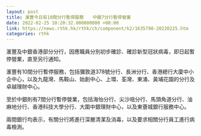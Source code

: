 ```yaml
---
layout: post
title: 滙豐今日有10間分行暫停服務　　中銀7分行暫停營業
date: 2022-02-25 10:20:32.000000000 +08:00
link: https://news.rthk.hk/rthk/ch/component/k2/1635790-20220225.htm
categories: rthk
---
```


滙豐及中銀香港部分分行，因應職員分別初步確診、確診新型冠狀病毒，即日起暫停營業，直至另行通知。

滙豐有10間分行暫停服務，包括彌敦道378號分行、長洲分行、香港總行大廈中小企中心，以及九龍灣、馬鞍山、始創中心、上環、荃灣、東涌、黃埔花園的分行及卓越理財中心。

至於中銀則有7間分行暫停營業，包括海怡分行、尖沙咀分行、馬頭角道分行、油麻地分行、香港科技大學分行、大圍中銀理財中心，以及東薈城銀行服務中心。

兩間銀行均表示，有關分行將進行深層清潔及消毒，以及要求相關分行員工進行病毒檢測。
